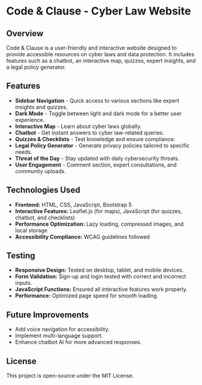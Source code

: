 # Code & Clause - Cyber Law Website

## Overview
Code & Clause is a user-friendly and interactive website designed to provide accessible resources on cyber laws and data protection. It includes features such as a chatbot, an interactive map, quizzes, expert insights, and a legal policy generator.

## Features
- **Sidebar Navigation** - Quick access to various sections like expert insights and quizzes.
- **Dark Mode** - Toggle between light and dark mode for a better user experience.
- **Interactive Map** - Learn about cyber laws globally.
- **Chatbot** - Get instant answers to cyber law-related queries.
- **Quizzes & Checklists** - Test knowledge and ensure compliance.
- **Legal Policy Generator** - Generate privacy policies tailored to specific needs.
- **Threat of the Day** - Stay updated with daily cybersecurity threats.
- **User Engagement** - Comment section, expert consultations, and community uploads.

## Technologies Used
- **Frontend:** HTML, CSS, JavaScript, Bootstrap 5
- **Interactive Features:** Leaflet.js (for maps), JavaScript (for quizzes, chatbot, and checklists)
- **Performance Optimization:** Lazy loading, compressed images, and local storage
- **Accessibility Compliance:** WCAG guidelines followed


## Testing
- **Responsive Design:** Tested on desktop, tablet, and mobile devices.
- **Form Validation:** Sign-up and login tested with correct and incorrect inputs.
- **JavaScript Functions:** Ensured all interactive features work properly.
- **Performance:** Optimized page speed for smooth loading.

## Future Improvements
- Add voice navigation for accessibility.
- Implement multi-language support.
- Enhance chatbot AI for more advanced responses.

## License
This project is open-source under the MIT License.


